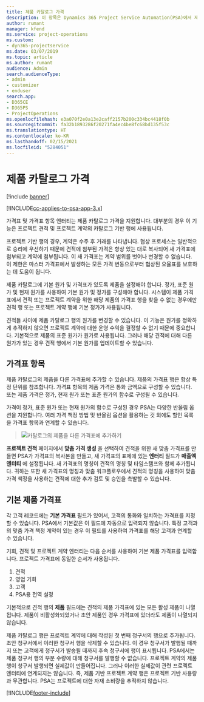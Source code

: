 ```yaml
---
title: 제품 카탈로그 가격
description: 이 항목은 Dynamics 365 Project Service Automation(PSA)에서 제품 카탈로그 가격이 기능하는 방식에 대한 정보를 제공합니다.
author: rumant
manager: kfend
ms.service: project-operations
ms.custom:
- dyn365-projectservice
ms.date: 03/07/2019
ms.topic: article
ms.author: rumant
audience: Admin
search.audienceType:
- admin
- customizer
- enduser
search.app:
- D365CE
- D365PS
- ProjectOperations
ms.openlocfilehash: e3a070f2e0a13e2caff2157b200c334bc4418f0b
ms.sourcegitcommit: fa32b1893286f20271fa4ec4be8fc68bd135f53c
ms.translationtype: HT
ms.contentlocale: ko-KR
ms.lasthandoff: 02/15/2021
ms.locfileid: "5284051"
---
```

# <a name="product-catalog-pricing"></a>제품 카탈로그 가격 

[!include [banner](../includes/psa-now-project-operations.md)]

[!INCLUDE[cc-applies-to-psa-app-3.x](../includes/cc-applies-to-psa-app-3x.md)]


가격표 및 가격표 항목 엔터티는 제품 카탈로그 가격을 지원합니다. 대부분의 경우 이 기능은 프로젝트 견적 및 프로젝트 계약의 카탈로그 기반 행에 사용됩니다.

프로젝트 기반 행의 경우, 계약은 수주 후 거래를 나타냅니다. 협상 프로세스는 일반적으로 승리에 우선하기 때문에 견적에 첨부된 가격은 항상 있는 대로 복사되어 새 가격표에 첨부되고 계약에 첨부됩니다. 이 새 가격표는 계약 범위를 벗어나 변경할 수 없습니다. 이 제한은 마스터 가격표에서 발생하는 모든 가격 변동으로부터 협상된 요율표를 보호하는 데 도움이 됩니다.

제품 카탈로그에 기본 원가 및 가격표가 있도록 제품을 설정해야 합니다. 정가, 표준 원가 및 현재 원가를 사용하여 기본 원가 및 정가를 구성해야 합니다. 시스템이 제품 가격표에서 견적 또는 프로젝트 계약을 위한 해당 제품의 가격표 행을 찾을 수 없는 경우에만 견적 행 또는 프로젝트 계약 행에 기본 정가가 사용됩니다.

견적들 사이에 제품 카탈로그 행의 원가를 변경할 수 있습니다. 이 기능은 원가를 정확하게 추적하지 않으면 프로젝트 계약에 대한 운영 수익을 결정할 수 없기 때문에 중요합니다. 기본적으로 제품의 표준 원가가 원가로 사용됩니다. 그러나 해당 견적에 대해 다른 원가가 있는 경우 견적 행에서 기본 원가를 업데이트할 수 있습니다.

## <a name="price-list-items"></a>가격표 항목

제품 카탈로그의 제품을 다른 가격표에 추가할 수 있습니다. 제품의 가격표 행은 항상 특정 단위를 참조합니다. 가격표 항목의 제품 가격은 통화 금액으로 구성할 수 있습니다. 또는 제품 가격은 정가, 현재 원가 또는 표준 원가의 함수로 구성될 수 있습니다.

가격이 정가, 표준 원가 또는 현재 원가의 함수로 구성된 경우 PSA는 다양한 반올림 옵션을 지원합니다. 여러 가격 책정 방법 및 반올림 옵션을 활용하는 것 외에도 할인 목록을 가격표 항목과 연계할 수 있습니다. 

> ![카탈로그의 제품을 다른 가격표에 추가하기](media/basic-guide-16.png)

**프로젝트 견적** 페이지에서 **맞춤 가격 생성** 을 선택하여 견적을 위한 새 맞춤 가격표를 만들면 PSA가 가격표의 복사본을 만들고, 새 가격표의 표제에 있는 **엔터티** 필드가 **매출액 엔터티** 에 설정됩니다. 새 가격표의 명칭이 견적의 명칭 및 타임스탬프와 함께 추가됩니다. 귀하는 또한 새 가격표의 명칭과 맞춤 워크플로우에서 견적의 명칭을 사용하여 맞춤 가격 책정을 사용하는 견적에 대한 추가 검토 및 승인을 촉발할 수 있습니다.

 
## <a name="default-product-price-list"></a>기본 제품 가격표
각 고객 레코드에는 **기본 가격표** 필드가 있어서, 고객의 통화와 일치하는 가격표를 지정할 수 있습니다. PSA에서 기본값은 이 필드에 자동으로 입력되지 않습니다. 특정 고객과의 맞춤 가격 책정 계약이 있는 경우 이 필드를 사용하여 가격표를 해당 고객과 연계할 수 있습니다.

기회, 견적 및 프로젝트 계약 엔터티는 다음 순서를 사용하여 기본 제품 가격표를 입력합니다. 프로젝트 가격표에 동일한 순서가 사용됩니다.

1.  견적
2.  영업 기회
3.  고객
4.  PSA용 전역 설정

기본적으로 견적 행의 **제품** 필드에는 견적의 제품 가격표에 있는 모든 활성 제품이 나열됩니다. 제품이 비활성화되었거나 초안 제품인 경우 가격표에 있더라도 제품이 나열되지 않습니다. 

제품 카탈로그 행은 프로젝트 계약에 대해 작성된 첫 번째 청구서의 행으로 추가됩니다. 초안 청구서에서 이러한 청구서 행을 삭제할 수 있습니다. 이 경우 청구서가 발행될 때까지 또는 고객에게 청구서가 발송될 때까지 후속 청구서에 행이 표시됩니다. PSA에서는 제품 청구서 행의 부분 수량에 대해 청구서를 발행할 수 없습니다. 프로젝트 계약의 제품 행이 청구서 발행되면 실제값이 만들어집니다. 그러나 이러한 실제값이 관련 프로젝트 엔터티에 연계되지는 않습니다. 즉, 제품 기반 프로젝트 계약 행은 프로젝트 기반 사용량과 무관합니다. PSA는 프로젝트에 대한 자재 소비량을 추적하지 않습니다.


[!INCLUDE[footer-include](../includes/footer-banner.md)]